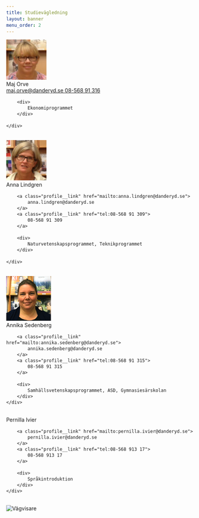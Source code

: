 ```yaml
---
title: Studievägledning
layout: banner
menu_order: 2
---
```


<div class="profile">
	<img class="profile__image" src="/assets/orve.png" alt="Maj Orve">
	<div class="profile__info">
		<div class="profile__title">Maj Orve</div>
		<a class="profile__link" href="mailto:maj.orve@danderyd.se">
			maj.orve@danderyd.se
		</a>
		<a class="profile__link" href="tel:08-568 91 316">
			08-568 91 316
		</a>

		<div>
			Ekonomiprogrammet
		</div>

	</div>
</div>

<br>

<div class="profile">
	<img class="profile__image" src="/assets/lindgren.png" alt="Anna Lindgren">
	<div class="profile__info">
		<div class="profile__title">Anna Lindgren</div>

		<a class="profile__link" href="mailto:anna.lindgren@danderyd.se">
			anna.lindgren@danderyd.se
		</a>
		<a class="profile__link" href="tel:08-568 91 309">
			08-568 91 309
		</a>

		<div>
			Naturvetenskapsprogrammet, Teknikprogrammet
		</div>

	</div>
</div>

<br>

<div class="profile">
	<img class="profile__image" src="/assets/annika.png" alt="Annika Sedenberg">
	<div class="profile__info">
		<div class="profile__title">Annika Sedenberg</div>

		<a class="profile__link" href="mailto:annika.sedenberg@danderyd.se">
			annika.sedenberg@danderyd.se
		</a>
		<a class="profile__link" href="tel:08-568 91 315">
			08-568 91 315
		</a>

		<div>
			Samhällsvetenskapsprogrammet, ASD, Gymnasiesärskolan
		</div>
	</div>
</div>

<br>

<div class="profile">
	<div class="profile__info">
		<div class="profile__title">Pernilla Ivier</div>

		<a class="profile__link" href="mailto:pernilla.ivier@danderyd.se">
			pernilla.ivier@danderyd.se
		</a>
		<a class="profile__link" href="tel:08-568 913 17">
			08-568 913 17
		</a>

		<div>
			Språkintroduktion
		</div>
	</div>
</div>
<br>

<img class="text" src="/assets/Vägvisare_bild_1.jpg" alt="Vägvisare">
